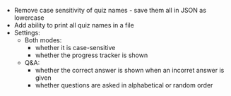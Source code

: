 - Remove case sensitivity of quiz names - save them all in JSON as lowercase
- Add ability to print all quiz names in a file
- Settings:
    - Both modes:
        - whether it is case-sensitive
        - whether the progress tracker is shown
    - Q&A:
        - whether the correct answer is shown when an incorret answer is given
        - whether questions are asked in alphabetical or random order